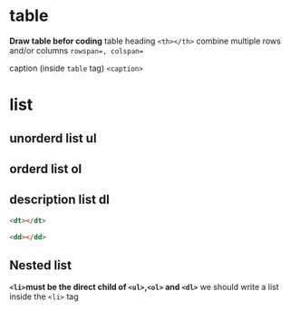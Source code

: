 
# table
**Draw table befor coding**
table heading  ```<th></th>```
combine multiple rows and/or columns ```rowspan=, colspan=```

caption (inside ```table``` tag) ```<caption>```

# list
## unorderd list ul
## orderd list ol
## description list dl  
```html
<dt></dt>
```

```html
<dd></dd>
```

## Nested list
**```<li>```must be the direct child of ```<ul>```,```<ol>``` and ```<dl>```**
we should write a list inside the ```<li>``` tag


